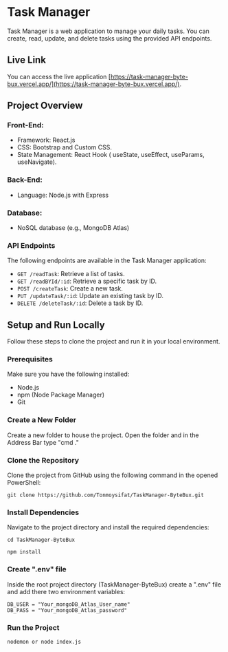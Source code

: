 # Task Manager

Task Manager is a web application to manage your daily tasks. You can create, read, update, and delete tasks using the provided API endpoints.

## Live Link

You can access the live application [https://task-manager-byte-bux.vercel.app/](https://task-manager-byte-bux.vercel.app/).

## Project Overview
### Front-End:
- Framework: React.js
- CSS: Bootstrap and Custom CSS.
- State Management: React Hook ( useState, useEffect, useParams, useNavigate).

### Back-End:
- Language:  Node.js with Express

### Database: 
-  NoSQL database (e.g.,
   MongoDB Atlas)

### API Endpoints

The following endpoints are available in the Task Manager application:

- `GET /readTask`: Retrieve a list of tasks.
- `GET /readBYId/:id`: Retrieve a specific task by ID.
- `POST /createTask`: Create a new task.
- `PUT /updateTask/:id`: Update an existing task by ID.
- `DELETE /deleteTask/:id`: Delete a task by ID.

## Setup and Run Locally

Follow these steps to clone the project and run it in your local environment.

### Prerequisites

Make sure you have the following installed:
- Node.js
- npm (Node Package Manager)
- Git

### Create a New Folder

Create a new folder to house the project. Open the folder and in the Address Bar type "cmd ."

### Clone the Repository
Clone the project from GitHub using the following command in the opened PowerShell:

```
git clone https://github.com/Tonmoysifat/TaskManager-ByteBux.git

```
### Install Dependencies
Navigate to the project directory and install the required dependencies:

```
cd TaskManager-ByteBux

npm install
```
### Create ".env" file
Inside the root project directory (TaskManager-ByteBux) create a ".env" file and add there two environment variables:
```
DB_USER = "Your_mongoDB_Atlas_User_name" 
DB_PASS = "Your_mongoDB_Atlas_password"
```
### Run the Project
```
nodemon or node index.js
```
